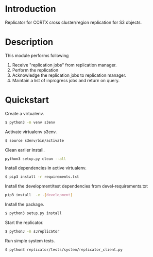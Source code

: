 # Introduction

Replicator for CORTX cross cluster/region replication for S3 objects.

# Description

This module performs following
1. Receive "replication jobs" from replication manager.
2. Perform the replication
3. Acknowledge the replication jobs to replication manager.
4. Maintain a list of inprogress jobs and return on query.

# Quickstart

Create a virtualenv.
```sh
$ python3 -m venv s3env
```

Activate virtualenv s3env.
```sh
$ source s3env/bin/activate
```

Clean earlier install.
```sh
python3 setup.py clean --all
```

Install dependencies in active virtualenv.
```sh
$ pip3 install -r requirements.txt
```

Install the development/test dependencies from devel-requirements.txt
```sh
pip3 install  -e .[development]
```

Install the package.
```sh
$ python3 setup.py install
```

Start the replicator.
```sh
$ python3 -m s3replicator
```

Run simple system tests.
```sh
$ python3 replicator/tests/system/replicator_client.py
```